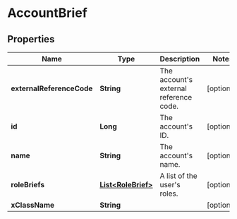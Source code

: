# AccountBrief

## Properties
Name | Type | Description | Notes
------------ | ------------- | ------------- | -------------
**externalReferenceCode** | **String** | The account&#x27;s external reference code. |  [optional]
**id** | **Long** | The account&#x27;s ID. |  [optional]
**name** | **String** | The account&#x27;s name. |  [optional]
**roleBriefs** | [**List&lt;RoleBrief&gt;**](RoleBrief.md) | A list of the user&#x27;s roles. |  [optional]
**xClassName** | **String** |  |  [optional]
